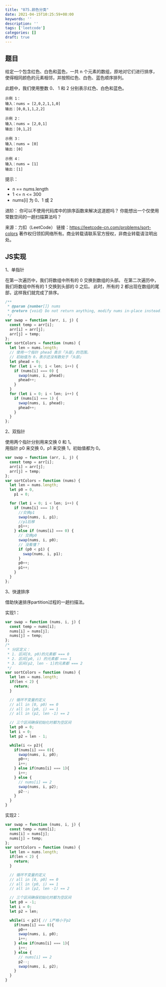 ```yaml
---
title: "075.颜色分类"
date: 2021-04-15T10:25:59+08:00
keywords: ''
description: ''
tags: ['leetcode']
categories: []
draft: true
---
```


## 题目

给定一个包含红色、白色和蓝色，一共 n 个元素的数组，原地对它们进行排序，使得相同颜色的元素相邻，并按照红色、白色、蓝色顺序排列。

此题中，我们使用整数 0、 1 和 2 分别表示红色、白色和蓝色。

```
示例 1：
输入：nums = [2,0,2,1,1,0]
输出：[0,0,1,1,2,2]

示例 2：
输入：nums = [2,0,1]
输出：[0,1,2]

示例 3：
输入：nums = [0]
输出：[0]

示例 4：
输入：nums = [1]
输出：[1]
```

提示：

- n == nums.length
- 1 <= n <= 300
- nums[i] 为 0、1 或 2


进阶：
你可以不使用代码库中的排序函数来解决这道题吗？
你能想出一个仅使用常数空间的一趟扫描算法吗？

来源：力扣（LeetCode）
链接：https://leetcode-cn.com/problems/sort-colors
著作权归领扣网络所有。商业转载请联系官方授权，非商业转载请注明出处。


## JS实现

1、单指针 

在第一次遍历中，我们将数组中所有的 0 交换到数组的头部。
在第二次遍历中，我们将数组中所有的 1 交换到头部的 0 之后。
此时，所有的 2 都出现在数组的尾部，这样我们就完成了排序。


```javascript
/**
 * @param {number[]} nums
 * @return {void} Do not return anything, modify nums in-place instead.
 */
var swap = function (arr, i, j) {
  const temp = arr[i];
  arr[i] = arr[j];
  arr[j] = temp;
};
var sortColors = function (nums) {
  let len = nums.length;
  // 使用一个指针 phead 表示「头部」的范围，
  // 初始值为 0，表示还没有数处于「头部」
  let phead = 0;
  for (let i = 0; i < len; i++) {
    if (nums[i] === 0) {
      swap(nums, i, phead);
      phead++;
    }
  }
  for (let i = 0; i < len; i++) {
    if (nums[i] === 1) {
      swap(nums, i, phead);
      phead++;
    }
  }
};
```

2、双指针

使用两个指针分别用来交换 0 和 1。  
用指针 p0 来交换 0，p1 来交换 1，初始值都为 0。

```javascript
var swap = function (arr, i, j) {
  const temp = arr[i];
  arr[i] = arr[j];
  arr[j] = temp;
};
var sortColors = function (nums) {
  let len = nums.length;
  let p0 = 0,
    p1 = 0;

  for (let i = 0; i < len; i++) {
    if (nums[i] === 1) {
      //交换p1
      swap(nums, i, p1);
      //p1后移
      p1++;
    } else if (nums[i] === 0) {
      // 交换p0
      swap(nums, i, p0);
      // 没看懂？
      if (p0 < p1) {
        swap(nums, i, p1);
      }
      p0++;
      p1++;
    }
  }
};
```

3、快速排序 

借助快速排序partition过程的一趟扫描法。

实现1：
```javascript
var swap = function (nums, i, j) {
  const temp = nums[i];
  nums[i] = nums[j];
  nums[j] = temp;
};
/* 
 * 分区定义：
 * 1. 区间[0, p0)的元素都 === 0
 * 2. 区间[p0, i) 的元素都 === 1
 * 3. 区间(p2, len - 1]的元素都 === 2
 */ 
var sortColors = function (nums) {
  let len = nums.length;
  if(len < 2) {
    return;
  }

  // 循环不变量的定义
  // all in [0, p0) == 0
  // all in [p0, i) == 1
  // all in (p2, len -1) == 2

  // 三个区间确保初始化时都为空区间
  let p0 = 0;
  let i = 0;
  let p2 = len - 1;

  while(i <= p2){
    if(nums[i] === 0){
      swap(nums, i, p0);
      p0++;
      i++;
    } else if(nums[i] === 1){
      i++;
    } else {
      // nums[i] == 2
      swap(nums, i, p2);
      p2--;
    }
  }
}
```

实现2：
```javascript
var swap = function (nums, i, j) {
  const temp = nums[i];
  nums[i] = nums[j];
  nums[j] = temp;
};
var sortColors = function (nums) {
  let len = nums.length;
  if(len < 2) {
    return;
  }

  // 循环不变量的定义
  // all in [0, p0] == 0
  // all in (p0, i) == 1
  // all in [p2, len -1) == 2

  // 三个区间确保初始化时都为空区间
  let p0 = -1;
  let i = 0;
  let p2 = len;

  while(i < p2){ // i严格小于p2
    if(nums[i] === 0){
      p0++
      swap(nums, i, p0);
      i++;
    } else if(nums[i] === 1){
      i++;
    } else {
      // nums[i] == 2
      p2--;
      swap(nums, i, p2);
    }
  }
}
```


